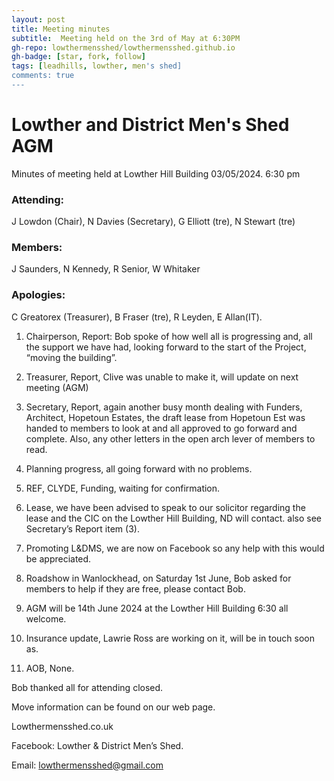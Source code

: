 ```yaml
---
layout: post
title: Meeting minutes
subtitle:  Meeting held on the 3rd of May at 6:30PM
gh-repo: lowthermensshed/lowthermensshed.github.io
gh-badge: [star, fork, follow]
tags: [leadhills, lowther, men's shed]
comments: true
---
```

# Lowther and District Men's Shed AGM
Minutes of meeting held at Lowther Hill Building 03/05/2024. 6:30 pm 

### Attending: 
J Lowdon (Chair), N Davies (Secretary), G Elliott (tre), N Stewart (tre) 

### Members: 
J Saunders, N Kennedy, R Senior, W Whitaker 

### Apologies:
C Greatorex (Treasurer), B Fraser (tre), R Leyden, E Allan(IT). 

1. Chairperson, Report: Bob spoke of how well all is progressing and, all the support we have had, looking forward to the start of the Project, “moving the building”. 

2. Treasurer, Report, Clive was unable to make it, will update on next meeting (AGM) 

3. Secretary, Report, again another busy month dealing with Funders, Architect, Hopetoun Estates, the draft lease from Hopetoun Est was handed to members to look at and all approved to go forward and complete. Also, any other letters in the open arch lever of members to read. 

4. Planning progress, all going forward with no problems. 

5. REF, CLYDE, Funding, waiting for confirmation. 

6. Lease, we have been advised to speak to our solicitor regarding the lease and the CIC on the Lowther Hill Building, ND will contact. also see Secretary’s Report item (3). 

8. Promoting L&DMS, we are now on Facebook so any help with this would be appreciated. 

9. Roadshow in Wanlockhead, on Saturday 1st June, Bob asked for members to help if they are free, please contact Bob. 

10. AGM will be 14th June 2024 at the Lowther Hill Building 6:30 all welcome. 

11. Insurance update, Lawrie Ross are working on it, will be in touch soon as. 

12. AOB, None. 

Bob thanked all for attending closed. 

Move information can be found on our web page. 

Lowthermensshed.co.uk 

Facebook: Lowther & District Men’s Shed. 

Email: lowthermensshed@gmail.com